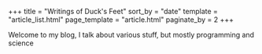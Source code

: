 +++
title = "Writings of Duck's Feet"
sort_by = "date"
template = "article_list.html"
page_template = "article.html"
paginate_by = 2
+++

Welcome to my blog, I talk about various stuff, but mostly programming and science 
